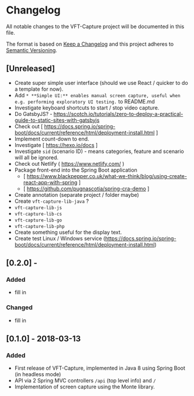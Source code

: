# Changelog
All notable changes to the VFT-Capture project will be documented in this file.

The format is based on [Keep a Changelog](http://keepachangelog.com/en/1.0.0/)
and this project adheres to [Semantic Versioning](http://semver.org/spec/v2.0.0.html).

## [Unreleased]

- Create super simple user interface (should we use React / quicker to do a template for now).
- Add `* **Simple UI:** enables manual screen capture, useful when e.g. performing exploratory UI testing.` to README.md
- Investigate keyboard shortcuts to start / stop video capture.
- Do GatsbyJS? - https://scotch.io/tutorials/zero-to-deploy-a-practical-guide-to-static-sites-with-gatsbyjs
- Check out [ https://docs.spring.io/spring-boot/docs/current/reference/html/deployment-install.html ]
- Implement count-down to end.
- Investigate [ https://hexo.io/docs ]
- Investigate `sid` (scenario ID) - means categories, feature and scenario will all be ignored.
- Check out Netlify ( https://www.netlify.com/ )
- Package front-end into the Spring Boot application
     - [ https://www.blackpepper.co.uk/what-we-think/blog/using-create-react-app-with-spring ]
     - [ https://github.com/pugnascotia/spring-cra-demo ]
- Create annotation (separate project / folder maybe)
- Create `vft-capture-lib-java` ?
- `vft-capture-lib-js`
- `vft-capture-lib-cs`
- `vft-capture-lib-go`
- `vft-capture-lib-php`
- Create something useful for the display text.
- Create test Linux / Windows service (https://docs.spring.io/spring-boot/docs/current/reference/html/deployment-install.html)

## [0.2.0] -
### Added
- fill in

### Changed
- fill in


## [0.1.0] - 2018-03-13
### Added
- First release of VFT-Capture, implemented in Java 8 using Spring Boot (in headless mode)
- API via 2 Spring MVC controllers `/api` (top level info) and `/`
- Implementation of screen capture using the Monte library.